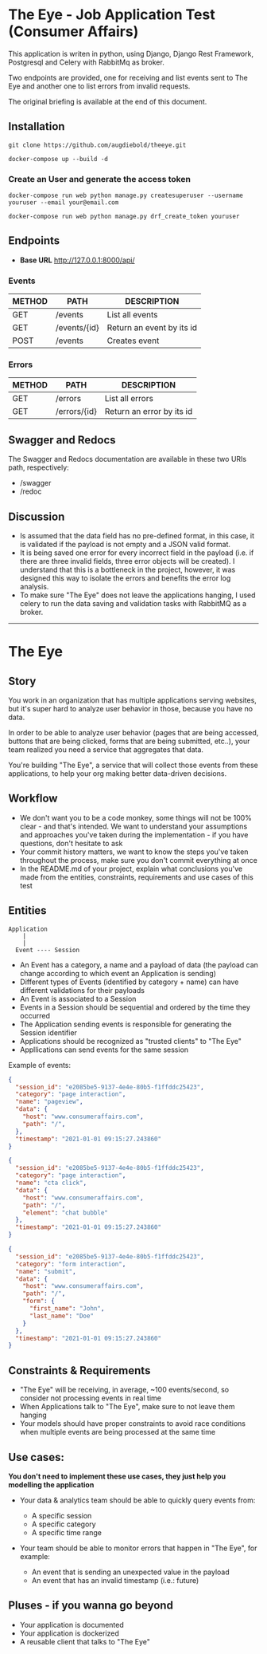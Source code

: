 # The Eye - Job Application Test (Consumer Affairs)

This application is writen in python, using Django, Django Rest Framework, Postgresql and Celery with RabbitMq as broker.

Two endpoints are provided, one for receiving and list events sent to The Eye and another one to list errors from invalid requests.

The original briefing is available at the end of this document.

## Installation
```
git clone https://github.com/augdiebold/theeye.git
```
```
docker-compose up --build -d
```
### Create an User and generate the access token
```
docker-compose run web python manage.py createsuperuser --username youruser --email your@email.com
```
```
docker-compose run web python manage.py drf_create_token youruser
```


## Endpoints
- **Base URL** http://127.0.0.1:8000/api/

### Events
| METHOD  |  PATH  |  DESCRIPTION  |
| ------------------- | ------------------- | ------------------- |
|  GET |  /events |  List all events |
|  GET |  /events/{id} |  Return an event by its id |
|  POST |  /events |  Creates event |

### Errors
| METHOD  |  PATH  |  DESCRIPTION  |
| ------------------- | ------------------- | ------------------- |
|  GET |  /errors |  List all errors |
|  GET |  /errors/{id} | Return an error by its id |

## Swagger and Redocs

The Swagger and Redocs documentation are available in these two URIs path, respectively:
- /swagger
- /redoc

## Discussion
- Is assumed that the data field has no pre-defined format, in this case, it is validated if the payload is not empty and a JSON valid format.
- It is being saved one error for every incorrect field in the payload (i.e. if there are three invalid fields, three error objects will be created). I understand that this is a bottleneck in the project, however, it was designed this way to isolate the errors and benefits the error log analysis.
- To make sure "The Eye" does not leave the applications hanging, I used celery to run the data saving and validation tasks with RabbitMQ as a broker. 

---------------------------------------------------

# The Eye

## Story

You work in an organization that has multiple applications serving websites, but it's super hard to analyze user behavior in those, because you have no data.

In order to be able to analyze user behavior (pages that are being accessed, buttons that are being clicked, forms that are being submitted, etc..), your team realized you need a service that aggregates that data.

You're building "The Eye", a service that will collect those events from these applications, to help your org making better data-driven decisions.

## Workflow

* We don't want you to be a code monkey, some things will not be 100% clear - and that's intended. We want to understand your assumptions and approaches you've taken during the implementation - if you have questions, don't hesitate to ask
* Your commit history matters, we want to know the steps you've taken throughout the process, make sure you don't commit everything at once
* In the README.md of your project, explain what conclusions you've made from the entities, constraints, requirements and use cases of this test

## Entities

```
Application
    |
    |
  Event ---- Session
```

* An Event has a category, a name and a payload of data (the payload can change according to which event an Application is sending)
* Different types of Events (identified by category + name) can have different validations for their payloads
* An Event is associated to a Session
* Events in a Session should be sequential and ordered by the time they occurred
* The Application sending events is responsible for generating the Session identifier 
* Applications should be recognized as "trusted clients" to "The Eye"
* Appllications can send events for the same session 

Example of events:
```json
{
  "session_id": "e2085be5-9137-4e4e-80b5-f1ffddc25423",
  "category": "page interaction",
  "name": "pageview",
  "data": {
    "host": "www.consumeraffairs.com",
    "path": "/",
  },
  "timestamp": "2021-01-01 09:15:27.243860"
}

{
  "session_id": "e2085be5-9137-4e4e-80b5-f1ffddc25423",
  "category": "page interaction",
  "name": "cta click",
  "data": {
    "host": "www.consumeraffairs.com",
    "path": "/",
    "element": "chat bubble"
  },
  "timestamp": "2021-01-01 09:15:27.243860"
}

{
  "session_id": "e2085be5-9137-4e4e-80b5-f1ffddc25423",
  "category": "form interaction",
  "name": "submit",
  "data": {
    "host": "www.consumeraffairs.com",
    "path": "/",
    "form": {
      "first_name": "John",
      "last_name": "Doe"
    }
  },
  "timestamp": "2021-01-01 09:15:27.243860"
}
```

## Constraints & Requirements

* "The Eye" will be receiving, in average, ~100 events/second, so consider not processing events in real time
* When Applications talk to "The Eye", make sure to not leave them hanging
* Your models should have proper constraints to avoid race conditions when multiple events are being processed at the same time

## Use cases:

**You don't need to implement these use cases, they just help you modelling the application**

* Your data & analytics team should be able to quickly query events from:
  * A specific session
  * A specific category
  * A specific time range

* Your team should be able to monitor errors that happen in "The Eye", for example:
  * An event that is sending an unexpected value in the payload
  * An event that has an invalid timestamp (i.e.: future)


## Pluses - if you wanna go beyond

* Your application is documented
* Your application is dockerized
* A reusable client that talks to "The Eye"
